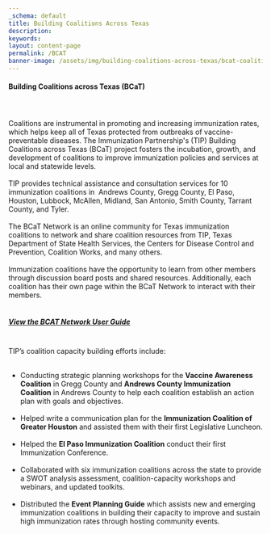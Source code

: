 ```yaml
---
_schema: default
title: Building Coalitions Across Texas
description:
keywords:
layout: content-page
permalink: /BCAT
banner-image: /assets/img/building-coalitions-across-texas/bcat-coalitionmap.png
---
```

<div><h4>Building Coalitions across Texas (BCaT)</h4><h4> </h4><div>Coalitions are instrumental in promoting and increasing immunization rates, which helps keep all of Texas protected from outbreaks of vaccine-preventable diseases. The Immunization Partnership's (TIP) Building Coalitions across Texas (BCaT) project fosters the incubation, growth, and development of coalitions to improve immunization policies and services at local and statewide levels.</div></div>

<div><div> </div></div>

<div><div>TIP provides technical assistance and consultation services for 10 immunization coalitions in&nbsp; Andrews County, Gregg County, El Paso, Houston, Lubbock, McAllen, Midland, San Antonio, Smith County, Tarrant County, and Tyler.</div></div>

<div><div> </div></div>

<div><div>The BCaT Network is an online community for Texas immunization coalitions to network and share coalition resources from TIP, Texas Department of State Health Services, the Centers for Disease Control and Prevention, Coalition Works, and many others.</div></div>

<div><div> </div><div>Immunization coalitions have the opportunity to learn from other members through discussion board posts and shared resources. Additionally, each coalition has their own page within the BCaT Network to interact with their members.</div></div>

<div><div> </div></div>

<div><h5 class="text-center"><strong><a href="/static/custom/img/resources/bcat-network-user-guide.pdf">View the BCAT Network User Guide</a></strong>&nbsp;</h5></div>

<div><div> </div></div>

<div><div>TIP’s coalition capacity building efforts include:&nbsp;<br /> </div></div>

* <div>Conducting strategic planning workshops for the <strong>Vaccine Awareness Coalition</strong> in Gregg County and <strong>Andrews County Immunization Coalition</strong> in Andrews County to help each coalition establish an action plan with goals and objectives.<br /> </div>
* <div>Helped write a communication plan for the&nbsp;<strong>Immunization Coalition of Greater Houston</strong> and assisted them with their first Legislative Luncheon.<br /> </div>
* <div>Helped the <strong>El Paso Immunization Coalition</strong> conduct their first Immunization Conference.<br /> </div>
* <div>Collaborated with six immunization coalitions across the state to provide a SWOT analysis assessment, coalition-capacity workshops and webinars, and updated toolkits.<br /> </div>
* <div>Distributed the <strong>Event Planning Guide</strong> which assists new and emerging immunization coalitions in building their capacity to improve and sustain high immunization rates through hosting community events.</div>